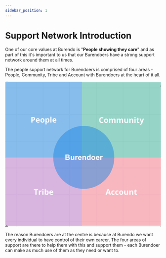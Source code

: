 ```yaml
---
sidebar_position: 1
---
```

# Support Network Introduction

One of our core values at Burendo is "**People showing they care**" and as part of this it's important to us that our Burendoers have a strong support network around them at all times.

The people support network for Burendoers is comprised of four areas - People, Community, Tribe and Account with Burendoers at the heart of it all.

![support-network](images/support-network.png)

The reason Burendoers are at the centre is because at Burendo we want every individual to have control of their own career. The four areas of support are there to help them with this and support them - each Burendoer can make as much use of them as they need or want to.